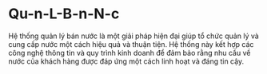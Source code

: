 # Qu-n-L-B-n-N-c
Hệ thống quản lý bán nước là một giải pháp hiện đại giúp tổ chức quản lý và cung cấp nước một cách hiệu quả và thuận tiện. Hệ thống này kết hợp các công nghệ thông tin và quy trình kinh doanh để đảm bảo rằng nhu cầu về nước của khách hàng được đáp ứng một cách linh hoạt và đáng tin cậy.
